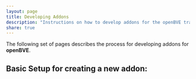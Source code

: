 ```yaml
---
layout: page
title: Developing Addons
description: "Instructions on how to develop addons for the openBVE train simulator"
share: true
---
```


The following set of pages describes the process for developing addons for **openBVE**.

## Basic Setup for creating a new addon:

